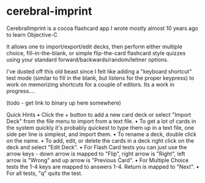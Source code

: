 cerebral-imprint
================

CerebralImprint is a cocoa flashcard app I wrote mostly almost 10 years ago to learn Objective-C


It allows one to import/export/edit decks, then perform either multiple choice, fill-in-the-blank, 
or simple flip-the-card flashcard style quizzes using your standard forward/backwards/random/leitner options.


I've dusted off this old beast since I felt like adding a "keyboard shortcut" test mode (similar to fill in the blank, but
listens for the proper keypress) to work on memorizing shortcuts for a couple of editors. Its a work in progress....

(todo - get link to binary up here somewhere)

Quick Hints
	•	Click the + button to add a new card deck or select "Import Deck" from the file menu to import from a text file. 
	•	To get a lot of cards in the system quickly it's probably quickest to type them up in a text file, one side per line is simplest, and import them. 
	•	To rename a deck, double click on the name. 
	•	To add, edit, or delete the cards in a deck right click on the deck and select "Edit Deck".
	•	For Flash Card tests you can just use the arrow keys -  down arrow is mapped to "Flip", right arrow is "Right", left arrow is "Wrong" and up arrow is "Previous Card".
	•	For Multiple Choice tests the 1-4 keys are mapped to answers 1-4. Return is mapped to "Next". 
	•	For all tests, "q" quits the test. 
